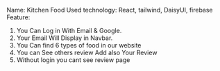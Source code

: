 Name: Kitchen Food
Used technology: React, tailwind, DaisyUI, firebase
Feature:

1. You Can Log in With Email & Google.
2. Your Email Will Display in Navbar.
3. You Can find 6 types of food in our website
4. You can See others review Add also Your Review
5. Without login you cant see review page
